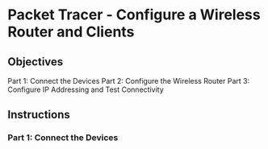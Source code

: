 # Packet Tracer - Configure a Wireless Router and Clients
## Objectives
Part 1: Connect the Devices
Part 2: Configure the Wireless Router
Part 3: Configure IP Addressing and Test Connectivity
## Instructions
### Part 1: Connect the Devices



